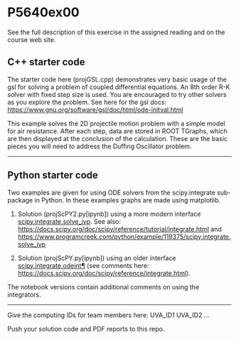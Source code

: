 # P5640ex00
See the full description of this exercise in the assigned reading and on the course web site.


## C++ starter code

The starter code here (projGSL.cpp) demonstrates very basic usage of the gsl for solving a problem of coupled differential equations.  An 8th order R-K solver with fixed step size is used.  You are encouraged to try other solvers as you explore the problem.  See here for the gsl docs: https://www.gnu.org/software/gsl/doc/html/ode-initval.html

This example solves the 2D projectile motion problem with a simple model for air resistance.  After each step, data are stored in ROOT TGraphs, which are then displayed at the conclusion of the calculation.  These are the basic pieces you will need to address the Duffing Oscillator problem.

----
## Python starter code

Two examples are given for using ODE solvers from the scipy.integrate sub-package in Python.  In these examples graphs are made using matplotlib.

1) Solution (projScPY2.py[ipynb]) using a more modern interface [scipy.integrate.solve_ivp](https://docs.scipy.org/doc/scipy/reference/reference/generated/scipy.integrate.solve_ivp.html#scipy.integrate.solve_ivp).  See also: https://docs.scipy.org/doc/scipy/reference/tutorial/integrate.html  and https://www.programcreek.com/python/example/119375/scipy.integrate.solve_ivp

2) Solution (projScPY.py[ipynb]) using an older interface [scipy.integrate.odeint¶](https://docs.scipy.org/doc/scipy/reference/generated/scipy.integrate.odeint.html) (see comments here: https://docs.scipy.org/doc/scipy/reference/integrate.html).

The notebook versions contain additional comments on using the integrators.

----

Give the computing IDs for team members here:  UVA_ID1  UVA_ID2 ...

Push your solution code and PDF reports to this repo.
